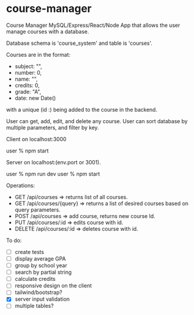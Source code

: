 # course-manager
Course Manager MySQL/Express/React/Node App that allows the user manage courses with a database. 

Database schema is 'course_system' and table is 'courses'.

Courses are in the format:
- subject: "",
- number: 0,
- name: "",
- credits: 0,
- grade: "A",
- date: new Date()

with a unique (id :) being added to the course in the backend.

User can get, add, edit, and delete any course. User can sort database by multiple parameters, and filter by key.

Client on localhost:3000

user % npm start 

Server on localhost:(env.port or 3001).

user % npm run dev
user % npm start 

Operations:
- GET /api/courses => returns list of all courses.
- GET /api/courses/{query} => returns a list of desired courses based on query parameters.
- POST /api/courses => add course, returns new course Id.
- PUT /api/courses/:id => edits course with id.
- DELETE /api/courses/:id => deletes course with id.

To do: 
- [ ] create tests
- [ ] display average GPA
- [ ] group by school year
- [ ] search by partial string
- [ ] calculate credits
- [ ] responsive design on the client
- [ ] tailwind/bootstrap?
- [x] server input validation
- [ ] multiple tables?
